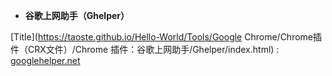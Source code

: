 - **谷歌上网助手（Ghelper）**

[Title](https://taoste.github.io/Hello-World/Tools/Google Chrome/Chrome插件（CRX文件）/Chrome 插件：谷歌上网助手/Ghelper/index.html) : [googlehelper.net](http://googlehelper.net )
